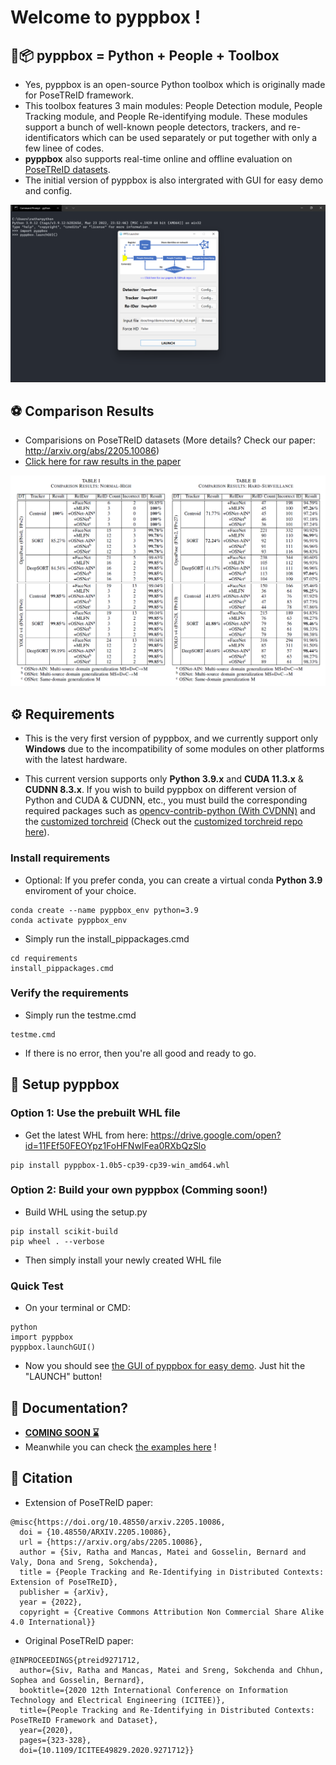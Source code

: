 # Welcome to pyppbox !

## 🐍📦 pyppbox = Python  + People + Toolbox 

* Yes, pyppbox is an open-source Python toolbox which is originally made for PoseTReID framework. 
* This toolbox features 3 main modules: People Detection module, People Tracking module, and People Re-identifying module. These modules support a bunch of well-known people detectors, trackers, and re-identificators which can be used separately or put together with only a few linee of codes. 
* **pyppbox** also supports real-time online and offline evaluation on [PoseTReID datasets](https://github.com/rathaumons/PoseTReID_DATASET).
* The initial version of pyppbox is also intergrated with GUI for easy demo and config. 

![alt text](https://raw.githubusercontent.com/rathaROG/screenshot/master/pyppbox/pyppbox_launchGUI.png)

## ⚽ Comparison Results

* Comparisions on PoseTReID datasets (More details? Check our paper: http://arxiv.org/abs/2205.10086)
* [Click here for raw results in the paper](https://drive.google.com/open?id=13pVqKKd0mtoAaVQh1USxOwZwxg4HmzyQ)

<img src="https://raw.githubusercontent.com/rathaROG/screenshot/master/pyppbox/pyppbox_res001n.png">

## ⚙️ Requirements

* This is the very first version of pyppbox, and we currently support only **Windows** due to the incompatibility of some modules on other platforms with the latest hardware.

* This current version supports only **Python 3.9.x** and **CUDA 11.3.x** & **CUDNN 8.3.x**. If you wish to build pyppbox on different version of Python and CUDA & CUDNN, etc., you must build the corresponding required packages such as [opencv-contrib-python (With CVDNN)](https://github.com/rathaumons/pyppbox/blob/main/requirements/cust/opencv_contrib_python-4.5.5-cp39-cp39-win_amd64.whl) and the [customized torchreid](https://github.com/rathaumons/pyppbox/blob/main/requirements/cust/torchreid-1.4.0-cp39-cp39-win_amd64.whl) (Check out the [customized torchreid repo here](https://github.com/rathaumons/torchreid-for-pyppbox)).

### Install requirements
* Optional: If you prefer conda, you can create a virtual conda **Python 3.9** enviroment of your choice.
```
conda create --name pyppbox_env python=3.9
conda activate pyppbox_env
```
* Simply run the install_pippackages.cmd
```
cd requirements
install_pippackages.cmd
```

### Verify the requirements
* Simply run the testme.cmd
```
testme.cmd
```
* If there is no error, then you're all good and ready to go.

## 🚀 Setup pyppbox

### Option 1: Use the prebuilt WHL file
* Get the latest WHL from here: https://drive.google.com/open?id=11FEf50FEOYpz1FoHFNwIFea0RXbQzSlo
```
pip install pyppbox-1.0b5-cp39-cp39-win_amd64.whl
```

### Option 2: Build your own pyppbox (Comming soon!)
* Build WHL using the setup.py
```
pip install scikit-build
pip wheel . --verbose
```
* Then simply install your newly created WHL file

### Quick Test
* On your terminal or CMD:
```
python
import pyppbox
pyppbox.launchGUI()
```
* Now you should see [the GUI of pyppbox for easy demo](https://raw.githubusercontent.com/rathaROG/screenshot/master/pyppbox/pyppbox_launchGUI.png). Just hit the "LAUNCH" button!

## 📝 Documentation? 

* **[COMING SOON ⌛](https://github.com/rathaumons/pyppbox)**
* Meanwhile you can check [the examples here](https://github.com/rathaumons/pyppbox/tree/main/examples) ! 

## 🔗 Citation

* Extension of PoseTReID paper:
```
@misc{https://doi.org/10.48550/arxiv.2205.10086,
  doi = {10.48550/ARXIV.2205.10086},
  url = {https://arxiv.org/abs/2205.10086},
  author = {Siv, Ratha and Mancas, Matei and Gosselin, Bernard and Valy, Dona and Sreng, Sokchenda},
  title = {People Tracking and Re-Identifying in Distributed Contexts: Extension of PoseTReID},
  publisher = {arXiv},
  year = {2022},
  copyright = {Creative Commons Attribution Non Commercial Share Alike 4.0 International}}
```

* Original PoseTReID paper:
```
@INPROCEEDINGS{ptreid9271712,
  author={Siv, Ratha and Mancas, Matei and Sreng, Sokchenda and Chhun, Sophea and Gosselin, Bernard},
  booktitle={2020 12th International Conference on Information Technology and Electrical Engineering (ICITEE)}, 
  title={People Tracking and Re-Identifying in Distributed Contexts: PoseTReID Framework and Dataset}, 
  year={2020},
  pages={323-328},
  doi={10.1109/ICITEE49829.2020.9271712}}
```
